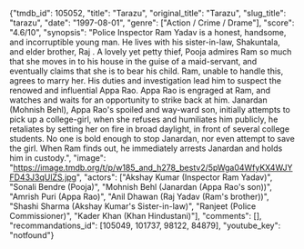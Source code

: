 {"tmdb_id": 105052, "title": "Tarazu", "original_title": "Tarazu", "slug_title": "tarazu", "date": "1997-08-01", "genre": ["Action / Crime / Drame"], "score": "4.6/10", "synopsis": "Police Inspector Ram Yadav is a honest, handsome, and incorruptible young man. He lives with his sister-in-law, Shakuntala, and elder brother, Raj . A lovely yet petty thief, Pooja admires Ram so much that she moves in to his house in the guise of a maid-servant, and eventually claims that she is to bear his child. Ram, unable to handle this, agrees to marry her. His duties and investigation lead him to suspect the renowed and influential Appa Rao. Appa Rao is engraged at Ram, and watches and waits for an opportunity to strike back at him. Janardan (Mohnish Behl), Appa Rao's spoiled and way-ward son, initially attempts to pick up a college-girl, when she refuses and humiliates him publicly, he retaliates by setting her on fire in broad daylight, in front of several college students. No one is bold enough to stop Janardan, nor even attempt to save the girl. When Ram finds out, he immediately arrests Janardan and holds him in custody.", "image": "https://image.tmdb.org/t/p/w185_and_h278_bestv2/5pWga04WfyKX4WJYFD43J3qUlZS.jpg", "actors": ["Akshay Kumar (Inspector Ram Yadav)", "Sonali Bendre (Pooja)", "Mohnish Behl (Janardan (Appa Rao's son))", "Amrish Puri (Appa Rao)", "Anil Dhawan (Raj Yadav (Ram's brother))", "Shashi Sharma (Akshay Kumar's Sister-in-law)", "Ranjeet (Police Commissioner)", "Kader Khan (Khan Hindustani)"], "comments": [], "recommandations_id": [105049, 101737, 98122, 84879], "youtube_key": "notfound"}